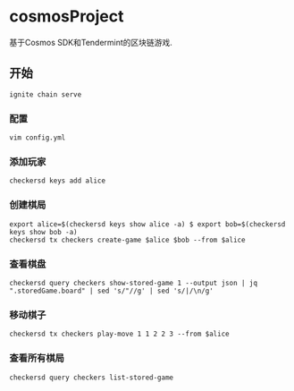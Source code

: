 # cosmosProject

基于Cosmos SDK和Tendermint的区块链游戏.

## 开始

```shell
ignite chain serve
```

### 配置

```shell
vim config.yml
```

### 添加玩家

```shell
checkersd keys add alice
```

### 创建棋局

```shell
export alice=$(checkersd keys show alice -a) $ export bob=$(checkersd keys show bob -a)
checkersd tx checkers create-game $alice $bob --from $alice 
```

### 查看棋盘

```shell
checkersd query checkers show-stored-game 1 --output json | jq ".storedGame.board" | sed 's/"//g' | sed 's/|/\n/g'
```

### 移动棋子

```shell
checkersd tx checkers play-move 1 1 2 2 3 --from $alice
```

### 查看所有棋局

```shell
checkersd query checkers list-stored-game
```
